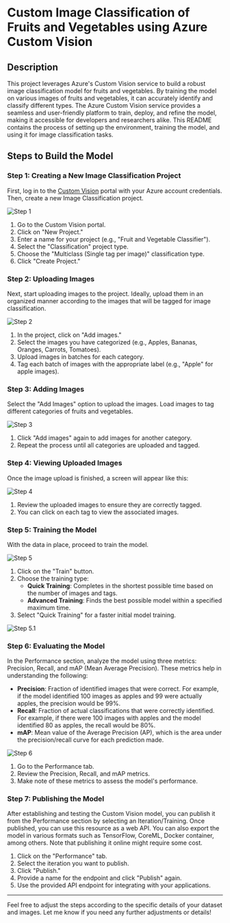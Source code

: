 # Custom Image Classification of Fruits and Vegetables using Azure Custom Vision

## Description

This project leverages Azure's Custom Vision service to build a robust image classification model for fruits and vegetables. By training the model on various images of fruits and vegetables, it can accurately identify and classify different types. The Azure Custom Vision service provides a seamless and user-friendly platform to train, deploy, and refine the model, making it accessible for developers and researchers alike. This README contains the process of setting up the environment, training the model, and using it for image classification tasks.

## Steps to Build the Model

### Step 1: Creating a New Image Classification Project

First, log in to the [Custom Vision](https://www.customvision.ai/) portal with your Azure account credentials. Then, create a new Image Classification project.

![Step 1](./Resources/New%20Project.png)

1. Go to the Custom Vision portal.
2. Click on "New Project."
3. Enter a name for your project (e.g., "Fruit and Vegetable Classifier").
4. Select the "Classification" project type.
5. Choose the "Multiclass (Single tag per image)" classification type.
6. Click "Create Project."

### Step 2: Uploading Images

Next, start uploading images to the project. Ideally, upload them in an organized manner according to the images that will be tagged for image classification.

![Step 2](./Resources/Add%20Image.png)

1. In the project, click on "Add images."
2. Select the images you have categorized (e.g., Apples, Bananas, Oranges, Carrots, Tomatoes).
3. Upload images in batches for each category.
4. Tag each batch of images with the appropriate label (e.g., "Apple" for apple images).

### Step 3: Adding Images

Select the "Add Images" option to upload the images. Load images to tag different categories of fruits and vegetables.

![Step 3](./Resources/Upload%20Image.jpg)

1. Click "Add images" again to add images for another category.
2. Repeat the process until all categories are uploaded and tagged.

### Step 4: Viewing Uploaded Images

Once the image upload is finished, a screen will appear like this:

![Step 4](./Resources/Upload%20Success.png)

1. Review the uploaded images to ensure they are correctly tagged.
2. You can click on each tag to view the associated images.

### Step 5: Training the Model

With the data in place, proceed to train the model.

![Step 5](./Resources/Train.png)

1. Click on the "Train" button.
2. Choose the training type:
   - **Quick Training**: Completes in the shortest possible time based on the number of images and tags.
   - **Advanced Training**: Finds the best possible model within a specified maximum time.
3. Select "Quick Training" for a faster initial model training.

![Step 5.1](./Resources/Train%20Type.png)

### Step 6: Evaluating the Model

In the Performance section, analyze the model using three metrics: Precision, Recall, and mAP (Mean Average Precision). These metrics help in understanding the following:

- **Precision**: Fraction of identified images that were correct. For example, if the model identified 100 images as apples and 99 were actually apples, the precision would be 99%.
- **Recall**: Fraction of actual classifications that were correctly identified. For example, if there were 100 images with apples and the model identified 80 as apples, the recall would be 80%.
- **mAP**: Mean value of the Average Precision (AP), which is the area under the precision/recall curve for each prediction made.

![Step 6](./Resources/Evaluation.png)

1. Go to the Performance tab.
2. Review the Precision, Recall, and mAP metrics.
3. Make note of these metrics to assess the model's performance.

### Step 7: Publishing the Model

After establishing and testing the Custom Vision model, you can publish it from the Performance section by selecting an Iteration/Training. Once published, you can use this resource as a web API. You can also export the model in various formats such as TensorFlow, CoreML, Docker container, among others. Note that publishing it online might require some cost.

1. Click on the "Performance" tab.
2. Select the iteration you want to publish.
3. Click "Publish."
4. Provide a name for the endpoint and click "Publish" again.
5. Use the provided API endpoint for integrating with your applications.

---

Feel free to adjust the steps according to the specific details of your dataset and images. Let me know if you need any further adjustments or details!
